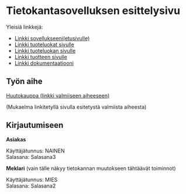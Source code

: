 # Tietokantasovelluksen esittelysivu

Yleisiä linkkejä:

* [Linkki sovellukseeni(etusivulle)](http://ensu.users.cs.helsinki.fi/kissaemoji-huutokauppa/)
* [Linkki tuoteluokat sivulle](http://ensu.users.cs.helsinki.fi/kissaemoji-huutokauppa/tuoteluokat)
* [Linkki tuoteluokan sivulle](http://ensu.users.cs.helsinki.fi/kissaemoji-huutokauppa/tuoteluokka/1)
* [Linkki tuotteen sivulle](http://ensu.users.cs.helsinki.fi/kissaemoji-huutokauppa/tuote)
* [Linkki dokumentaatiooni](https://github.com/EnsioS/Tsoha-Bootstrap/blob/master/doc/dokumentaatio.pdf)

## Työn aihe

[Huutokauppa (linkki valmiiseen aiheeseen)](http://advancedkittenry.github.io/suunnittelu_ja_tyoymparisto/aiheet/Huutokauppa.html) 

(Mukaelma linkitetyllä sivulla esitetystä valmiista aiheesta)

## Kirjautumiseen

**Asiakas**  

Käyttäjätunnus: NAINEN  
Salasana: Salasana3  

**Meklari** (vain tälle näkyy tietokannan muutokseen tähtäävät toiminnot)

Käyttäjätunnus: MIES  
Salasana: Salasana2  
